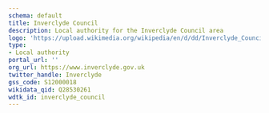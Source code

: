 ```yaml
---
schema: default
title: Inverclyde Council
description: Local authority for the Inverclyde Council area 
logo: 'https://upload.wikimedia.org/wikipedia/en/d/dd/Inverclyde_Council.svg'
type:
- Local authority
portal_url: ''
org_url: https://www.inverclyde.gov.uk
twitter_handle: Inverclyde
gss_code: S12000018
wikidata_qid: Q28530261
wdtk_id: inverclyde_council
---
```

